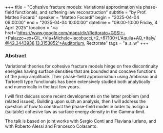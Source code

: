 +++
title = "Cohesive fracture models: Variational approximation via phase-field functionals, and softening law reconstruction"
subtitle = "by Prof. Matteo Focardi"
speaker = "Matteo Focardi"
begin = "2025-04-04 09:00:00"
end = "2025-04-04 10:00:00"
datetime = "09:00-10:00 Friday, 4 April 2025"
location = "<a href='https://www.google.com/maps/dir//Rettorato+GSSI+-+Palazzo+ex+GIL,+Via+Michele+Iacobucci,+2,+67100+L'Aquila+AQ,+Italy/@42.3443938,13.3153852'>Auditorium, Rectorate</a>"
tags = "a_s_w"
+++

### Abstract
Variational theories for cohesive fracture models hinge on free discontinuity energies having surface densities that are bounded and concave functions of the jump amplitude. Their phase-field approximation using Ambrosio and Tortorelli type functionals has been extensively studied both analytically and numerically in the last few years. 

I will first discuss some recent developments on the latter problem (and related issues). Building upon such an analysis, then I will address the question of how to construct  the phase-field model in order to assign a (suitable) cohesive law as surface energy density in the Gamma-limit. 
    
The talk is based on joint works with Sergio Conti and Flaviana Iurlano, and with Roberto Alessi and Francesco Colasanto.
